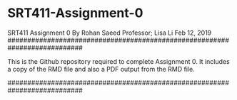 # SRT411-Assignment-0
SRT411 Assignment 0
By Rohan Saeed
Professor; Lisa Li
Feb 12, 2019
###########################################################################

This is the Github repository required to complete Assignment 0. It includes a copy of the RMD file and also a PDF output from the RMD file.

###########################################################################
